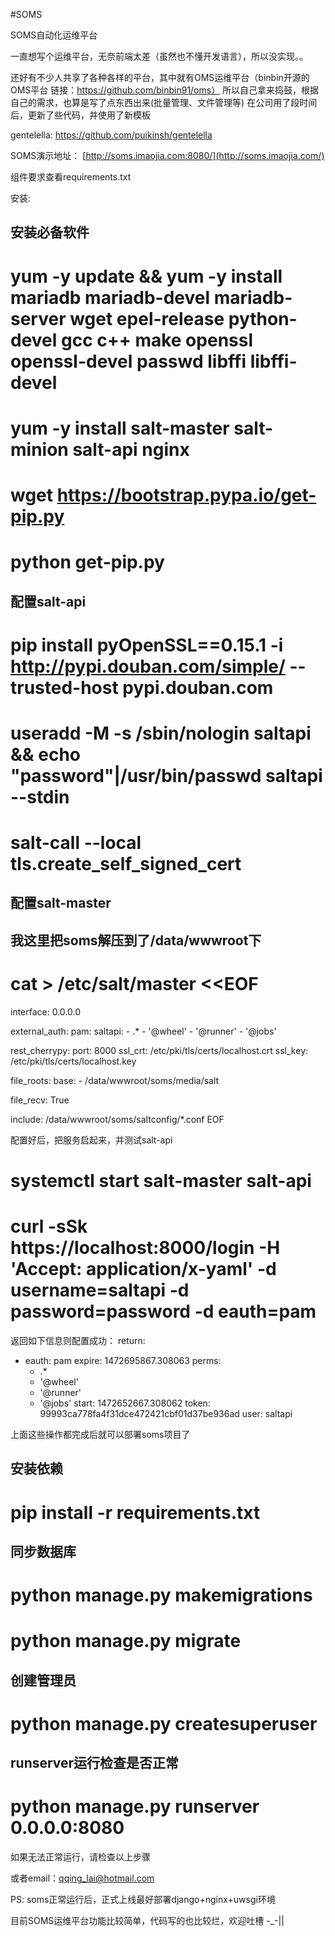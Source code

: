 #SOMS

SOMS自动化运维平台

一直想写个运维平台，无奈前端太差（虽然也不懂开发语言），所以没实现。。

还好有不少人共享了各种各样的平台，其中就有OMS运维平台（binbin开源的OMS平台 链接：https://github.com/binbin91/oms）
所以自己拿来捣鼓，根据自己的需求，也算是写了点东西出来(批量管理、文件管理等)
在公司用了段时间后，更新了些代码，并使用了新模板

gentelella:
https://github.com/puikinsh/gentelella


SOMS演示地址：
[http://soms.imaojia.com:8080/](http://soms.imaojia.com/)


组件要求查看requirements.txt


安装:

## 安装必备软件
# yum -y update && yum -y install mariadb mariadb-devel mariadb-server wget epel-release python-devel gcc c++ make openssl openssl-devel passwd libffi libffi-devel
# yum -y install salt-master salt-minion salt-api nginx
# wget https://bootstrap.pypa.io/get-pip.py
# python get-pip.py

## 配置salt-api
# pip install pyOpenSSL==0.15.1  -i http://pypi.douban.com/simple/ --trusted-host pypi.douban.com
# useradd -M -s /sbin/nologin saltapi && echo "password"|/usr/bin/passwd saltapi --stdin
# salt-call --local tls.create_self_signed_cert

## 配置salt-master
## 我这里把soms解压到了/data/wwwroot下

# cat > /etc/salt/master <<EOF
interface: 0.0.0.0

external_auth:
  pam:
    saltapi:
      - .*
      - '@wheel'
      - '@runner'
      - '@jobs'

rest_cherrypy:
  port: 8000
  ssl_crt: /etc/pki/tls/certs/localhost.crt
  ssl_key: /etc/pki/tls/certs/localhost.key

file_roots:
  base:
    - /data/wwwroot/soms/media/salt

file_recv: True

include: /data/wwwroot/soms/saltconfig/*.conf
EOF

配置好后，把服务启起来，并测试salt-api

# systemctl start salt-master salt-api
# curl -sSk https://localhost:8000/login -H 'Accept: application/x-yaml' -d username=saltapi -d password=password -d eauth=pam

返回如下信息则配置成功：
return:
- eauth: pam
  expire: 1472695867.308063
  perms:
  - .*
  - '@wheel'
  - '@runner'
  - '@jobs'
  start: 1472652667.308062
  token: 99993ca778fa4f31dce472421cbf01d37be936ad
  user: saltapi

上面这些操作都完成后就可以部署soms项目了

## 安装依赖
# pip install -r requirements.txt

## 同步数据库
# python manage.py makemigrations
# python manage.py migrate

## 创建管理员
# python manage.py createsuperuser

## runserver运行检查是否正常
# python manage.py runserver 0.0.0.0:8080

如果无法正常运行，请检查以上步骤

或者email：qqing_lai@hotmail.com

PS:
    soms正常运行后，正式上线最好部署django+nginx+uwsgi环境


目前SOMS运维平台功能比较简单，代码写的也比较烂，欢迎吐槽 -_-||


